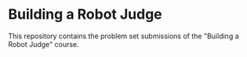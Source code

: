 # Building a Robot Judge

This repository contains the problem set submissions of the "Building a Robot Judge" course.
